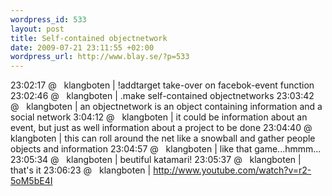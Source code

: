 ```yaml
--- 
wordpress_id: 533
layout: post
title: Self-contained objectnetwork
date: 2009-07-21 23:11:55 +02:00
wordpress_url: http://www.blay.se/?p=533
---
```

23:02:17 @   klangboten | !addtarget take-over on facebok-event function
23:02:46 @   klangboten | .make self-contained objectnetworks
23:03:42 @   klangboten | an objectnetwork is an object containing information
and a social network
3:04:12 @   klangboten | it could be information about an event, but just as
well information about a project to be done
23:04:40 @   klangboten | this can roll around the net like a snowball and
gather people objects and information
23:04:57 @   klangboten | like that game...hmmm...
23:05:34 @   klangboten | beutiful katamari!
23:05:37 @   klangboten | that's it
23:06:23 @   klangboten | http://www.youtube.com/watch?v=r2-5oM5bE4I

<object width="425" height="344" data="http://www.youtube.com/v/r2-5oM5bE4I&amp;hl=sv&amp;fs=1&amp;" type="application/x-shockwave-flash"><param name="allowFullScreen" value="true" /><param name="allowscriptaccess" value="always" /><param name="src" value="http://www.youtube.com/v/r2-5oM5bE4I&amp;hl=sv&amp;fs=1&amp;" /><param name="allowfullscreen" value="true" /></object>
